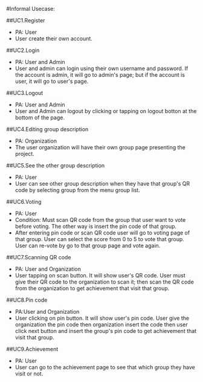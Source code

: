 #Informal Usecase:

##UC1.Register
- PA: User
- User create their own account.
  
##UC2.Login
- PA: User and Admin
- User and admin can login using their own username and password. If the account is admin, it will go to admin's page; but if the account is user, it will go to user's page.
  
##UC3.Logout
- PA: User and Admin
- User and Admin can logout by clicking or tapping on logout botton at the bottom of the page.
  
##UC4.Editing group description
- PA: Organization
- The user organization will have their own group page presenting the project.
  
##UC5.See the other group description
- PA: User
- User can see other group description when they have that group's QR code by selecting group from the menu group list.
    
##UC6.Voting
- PA: User
- Condition: Must scan QR code from the group that user want to vote before voting. The other way is insert the pin code of that group.
- After entering pin code or scan QR code user will go to voting page of that group. User can select the score from 0 to 5 to vote that group. User can re-vote by go to that group page and vote again.
    
##UC7.Scanning QR code
- PA: User and Organization
- User tapping on scan button. It will show user's QR code. User must give their QR code to the organization to scan it; then scan the QR code from the organization to get achievement that visit that group.
    
##UC8.Pin code
- PA:User and Organization
- User clicking on pin button. It will show user's pin code. User give the organization the pin code then organization insert the code then user click next button and insert the group's pin code to get achievement that visit that group.
    
##UC9.Achievement
- PA: User
- User can go to the achievement page to see that which group they have visit or not.
